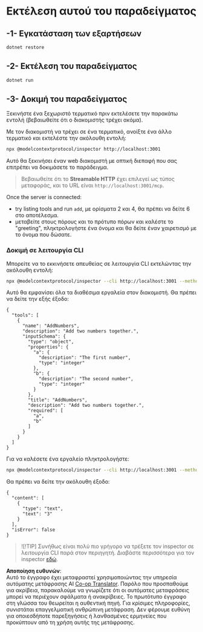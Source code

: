 <!--
CO_OP_TRANSLATOR_METADATA:
{
  "original_hash": "4eb6a48c54555c64b33c763fba3f2842",
  "translation_date": "2025-06-18T06:17:41+00:00",
  "source_file": "03-GettingStarted/06-http-streaming/solution/dotnet/README.md",
  "language_code": "el"
}
-->
# Εκτέλεση αυτού του παραδείγματος

## -1- Εγκατάσταση των εξαρτήσεων

```bash
dotnet restore
```

## -2- Εκτέλεση του παραδείγματος

```bash
dotnet run
```

## -3- Δοκιμή του παραδείγματος

Ξεκινήστε ένα ξεχωριστό τερματικό πριν εκτελέσετε την παρακάτω εντολή (βεβαιωθείτε ότι ο διακομιστής τρέχει ακόμα).

Με τον διακομιστή να τρέχει σε ένα τερματικό, ανοίξτε ένα άλλο τερματικό και εκτελέστε την ακόλουθη εντολή:

```bash
npx @modelcontextprotocol/inspector http://localhost:3001
```

Αυτό θα ξεκινήσει έναν web διακομιστή με οπτική διεπαφή που σας επιτρέπει να δοκιμάσετε το παράδειγμα.

> Βεβαιωθείτε ότι το **Streamable HTTP** έχει επιλεγεί ως τύπος μεταφοράς, και το URL είναι `http://localhost:3001/mcp`.

Once the server is connected: 

- try listing tools and run `add`, με ορίσματα 2 και 4, θα πρέπει να δείτε 6 στο αποτέλεσμα.
- μεταβείτε στους πόρους και το πρότυπο πόρων και καλέστε το "greeting", πληκτρολογήστε ένα όνομα και θα δείτε έναν χαιρετισμό με το όνομα που δώσατε.

### Δοκιμή σε λειτουργία CLI

Μπορείτε να το εκκινήσετε απευθείας σε λειτουργία CLI εκτελώντας την ακόλουθη εντολή:

```bash 
npx @modelcontextprotocol/inspector --cli http://localhost:3001 --method tools/list
```

Αυτό θα εμφανίσει όλα τα διαθέσιμα εργαλεία στον διακομιστή. Θα πρέπει να δείτε την εξής έξοδο:

```text
{
  "tools": [
    {
      "name": "AddNumbers",
      "description": "Add two numbers together.",
      "inputSchema": {
        "type": "object",
        "properties": {
          "a": {
            "description": "The first number",
            "type": "integer"
          },
          "b": {
            "description": "The second number",
            "type": "integer"
          }
        },
        "title": "AddNumbers",
        "description": "Add two numbers together.",
        "required": [
          "a",
          "b"
        ]
      }
    }
  ]
}
```

Για να καλέσετε ένα εργαλείο πληκτρολογήστε:

```bash
npx @modelcontextprotocol/inspector --cli http://localhost:3001 --method tools/call --tool-name AddNumbers --tool-arg a=1 --tool-arg b=2
```

Θα πρέπει να δείτε την ακόλουθη έξοδο:

```text
{
  "content": [
    {
      "type": "text",
      "text": "3"
    }
  ],
  "isError": false
}
```

> ![!TIP]
> Συνήθως είναι πολύ πιο γρήγορο να τρέξετε τον inspector σε λειτουργία CLI παρά στον περιηγητή.
> Διαβάστε περισσότερα για τον inspector [εδώ](https://github.com/modelcontextprotocol/inspector).

**Αποποίηση ευθυνών**:  
Αυτό το έγγραφο έχει μεταφραστεί χρησιμοποιώντας την υπηρεσία αυτόματης μετάφρασης AI [Co-op Translator](https://github.com/Azure/co-op-translator). Παρόλο που προσπαθούμε για ακρίβεια, παρακαλούμε να γνωρίζετε ότι οι αυτόματες μεταφράσεις μπορεί να περιέχουν σφάλματα ή ανακρίβειες. Το πρωτότυπο έγγραφο στη γλώσσα του θεωρείται η αυθεντική πηγή. Για κρίσιμες πληροφορίες, συνιστάται επαγγελματική ανθρώπινη μετάφραση. Δεν φέρουμε ευθύνη για οποιεσδήποτε παρεξηγήσεις ή λανθασμένες ερμηνείες που προκύπτουν από τη χρήση αυτής της μετάφρασης.
